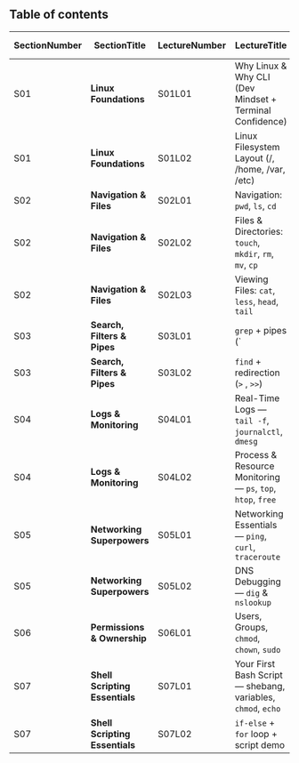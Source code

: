 
## Table of contents

| **SectionNumber** | **SectionTitle**               | **LectureNumber** | **LectureTitle**                                             | **Duration**     | **Script Status** |             |
| ----------------- | ------------------------------ | ----------------- | ------------------------------------------------------------ | ---------------- | ----------------- | ----------- |
| S01               | **Linux Foundations**          | S01L01            | Why Linux & Why CLI (Dev Mindset + Terminal Confidence)      | 5 min            | ✅ Done            |             |
| S01               | **Linux Foundations**          | S01L02            | Linux Filesystem Layout (/, /home, /var, /etc)               | 6 min            | ✅ Done            |             |
| S02               | **Navigation & Files**         | S02L01            | Navigation: `pwd`, `ls`, `cd`                                | 8 min            | ✅ Done            |             |
| S02               | **Navigation & Files**         | S02L02            | Files & Directories: `touch`, `mkdir`, `rm`, `mv`, `cp`      | 8 min            | ✅ Done            |             |
| S02               | **Navigation & Files**         | S02L03            | Viewing Files: `cat`, `less`, `head`, `tail`                 | 6 min            | ⏳ To Script       |             |
| S03               | **Search, Filters & Pipes**    | S03L01            | `grep` + pipes (`                                            | `) + `wc`+`sort` | 8 min             | ⏳ To Script |
| S03               | **Search, Filters & Pipes**    | S03L02            | `find` + redirection (`>` , `>>`)                            | 7 min            | ⏳ To Script       |             |
| S04               | **Logs & Monitoring**          | S04L01            | Real-Time Logs — `tail -f`, `journalctl`, `dmesg`            | 8 min            | ⏳ To Script       |             |
| S04               | **Logs & Monitoring**          | S04L02            | Process & Resource Monitoring — `ps`, `top`, `htop`, `free`  | 6 min            | ⏳ To Script       |             |
| S05               | **Networking Superpowers**     | S05L01            | Networking Essentials — `ping`, `curl`, `traceroute`         | 8 min            | ✅ Script Exists   |             |
| S05               | **Networking Superpowers**     | S05L02            | DNS Debugging — `dig` & `nslookup`                           | 6 min            | ✅ Script Exists   |             |
| S06               | **Permissions & Ownership**    | S06L01            | Users, Groups, `chmod`, `chown`, `sudo`                      | 8 min            | ⏳ To Script       |             |
| S07               | **Shell Scripting Essentials** | S07L01            | Your First Bash Script — shebang, variables, `chmod`, `echo` | 10 min           | ⏳ To Script       |             |
| S07               | **Shell Scripting Essentials** | S07L02            | `if-else` + `for` loop + script demo                         | 12 min           | ⏳ To Script       |             |
